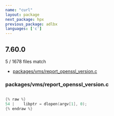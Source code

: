 ```yaml
---
name: "curl"
layout: package
next_package: hpx
previous_package: adlbx
languages: ['c']
---
```

## 7.60.0
5 / 1678 files match

 - [packages/vms/report_openssl_version.c](#packagesvmsreport_openssl_versionc)

### packages/vms/report_openssl_version.c

```c

{% raw %}
54 |    libptr = dlopen(argv[1], 0);
{% endraw %}

```